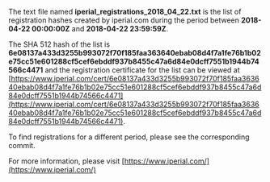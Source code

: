The text file named **iperial_registrations_2018_04_22.txt** is the list of registration hashes created by iperial.com during the period between **2018-04-22 00:00:00Z** and **2018-04-22 23:59:59Z**.

The SHA 512 hash of the list is **6e08137a433d3255b993072f70f185faa363640ebab08d4f7a1fe76b1b02e75cc51e601288cf5cef6ebddf937b8455c47a6d84e0dcff7551b1944b74566c4471** and the registration certificate for the list can be viewed at [https://www.iperial.com/cert/6e08137a433d3255b993072f70f185faa363640ebab08d4f7a1fe76b1b02e75cc51e601288cf5cef6ebddf937b8455c47a6d84e0dcff7551b1944b74566c4471](https://www.iperial.com/cert/6e08137a433d3255b993072f70f185faa363640ebab08d4f7a1fe76b1b02e75cc51e601288cf5cef6ebddf937b8455c47a6d84e0dcff7551b1944b74566c4471).

To find registrations for a different period, please see the corresponding commit.

For more information, please visit [https://www.iperial.com/](https://www.iperial.com/)
